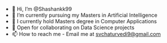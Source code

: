 - 👋 Hi, I’m @Shashankk99
- 👀 I’m currently pursuing my Masters in Artificial Intelligence
- 🌱 I currently hold Masters degree in Computer Applications
- 💞️ Open for collaborating on Data Science projects
- 📫 How to reach me - Email me at svchaturvedi9@gmail.com 

<!---
Shashankk99/Shashankk99 is a ✨ special ✨ repository because its `README.md` (this file) appears on your GitHub profile.
You can click the Preview link to take a look at your changes.
--->
